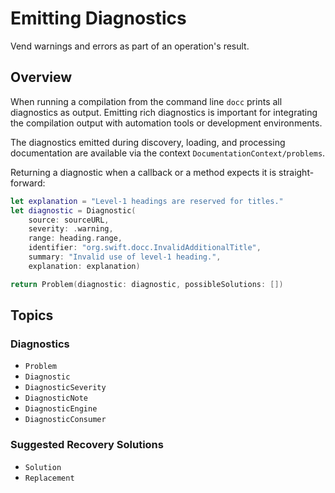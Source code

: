 # Emitting Diagnostics

Vend warnings and errors as part of an operation's result.

## Overview

When running a compilation from the command line `docc` prints all diagnostics as output. Emitting rich diagnostics is important for integrating the compilation output with automation tools or development environments.

The diagnostics emitted during discovery, loading, and processing documentation are available via the context ``DocumentationContext/problems``.

Returning a diagnostic when a callback or a method expects it is straight-forward:

```swift
let explanation = "Level-1 headings are reserved for titles."
let diagnostic = Diagnostic(
    source: sourceURL, 
    severity: .warning, 
    range: heading.range, 
    identifier: "org.swift.docc.InvalidAdditionalTitle", 
    summary: "Invalid use of level-1 heading.", 
    explanation: explanation)

return Problem(diagnostic: diagnostic, possibleSolutions: [])
```

## Topics

### Diagnostics

- ``Problem``
- ``Diagnostic``
- ``DiagnosticSeverity``
- ``DiagnosticNote``
- ``DiagnosticEngine``
- ``DiagnosticConsumer``

### Suggested Recovery Solutions

- ``Solution``
- ``Replacement``

<!-- Copyright (c) 2021 Apple Inc and the Swift Project authors. All Rights Reserved. -->
